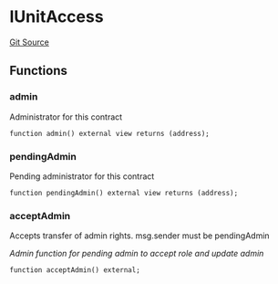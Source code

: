 # IUnitAccess
[Git Source](https://github.com/malda-protocol/malda-lending/blob/ecf312765013f0471a4707ec1225b346cdb0a535/src\interfaces\IUnit.sol)


## Functions
### admin

Administrator for this contract


```solidity
function admin() external view returns (address);
```

### pendingAdmin

Pending administrator for this contract


```solidity
function pendingAdmin() external view returns (address);
```

### acceptAdmin

Accepts transfer of admin rights. msg.sender must be pendingAdmin

*Admin function for pending admin to accept role and update admin*


```solidity
function acceptAdmin() external;
```

